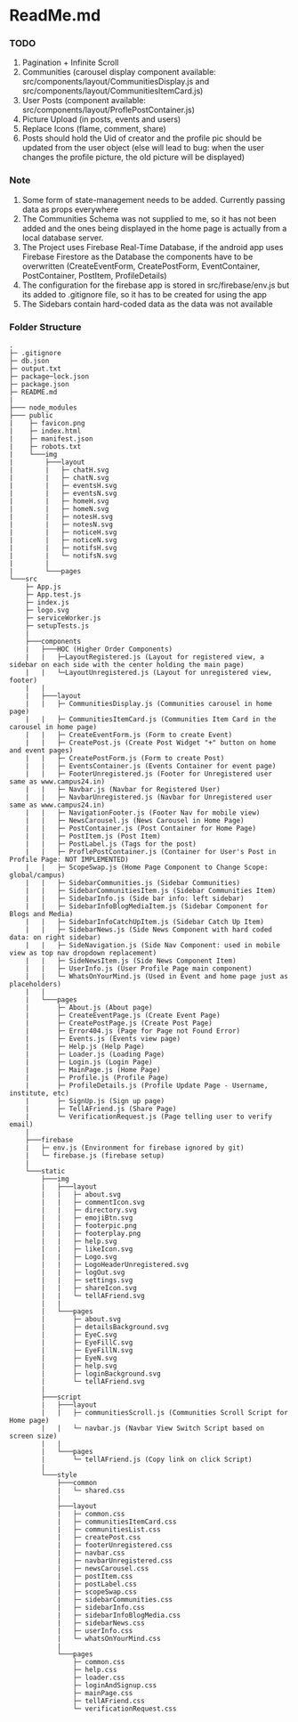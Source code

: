 # ReadMe.md

### TODO

1. Pagination + Infinite Scroll
2. Communities (carousel display component available: src/components/layout/CommunitiesDisplay.js and src/components/layout/CommunitiesItemCard.js)
3. User Posts (component available: src/components/layout/ProflePostContainer.js)
4. Picture Upload (in posts, events and users)
5. Replace Icons (flame, comment, share)
6. Posts should hold the Uid of creator and the profile pic should be updated from the user object (else will lead to bug: when the user changes the profile picture, the old picture will be displayed)

### Note

1. Some form of state-management needs to be added. Currently passing data as props everywhere
2. The Communities Schema was not supplied to me, so it has not been added and the ones being displayed in the home page is actually from a local database server.
3. The Project uses Firebase Real-Time Database, if the android app uses Firebase Firestore as the Database the components have to be overwritten (CreateEventForm, CreatePostForm, EventContainer, PostContainer, PostItem, ProfileDetails)
4. The configuration for the firebase app is stored in src/firebase/env.js but its added to .gitignore file, so it has to be created for using the app
5. The Sidebars contain hard-coded data as the data was not available

### Folder Structure

    .
    ├─ .gitignore
    ├─ db.json
    ├─ output.txt
    ├─ package─lock.json
    ├─ package.json
    ├─ README.md
    |
    ├─── node_modules
    ├─── public
    |    ├─ favicon.png
    |    ├─ index.html
    |    ├─ manifest.json
    |    ├─ robots.txt
    |    └───img
    |        ├───layout
    |        |   ├─ chatH.svg
    |        |   ├─ chatN.svg
    |        |   ├─ eventsH.svg
    |        |   ├─ eventsN.svg
    |        |   ├─ homeH.svg
    |        |   ├─ homeN.svg
    |        |   ├─ notesH.svg
    |        |   ├─ notesN.svg
    |        |   ├─ noticeH.svg
    |        |   ├─ noticeN.svg
    |        |   ├─ notifsH.svg
    |        |   └─ notifsN.svg
    |        |
    |        └───pages
    └───src
        ├─ App.js
        ├─ App.test.js
        ├─ index.js
        ├─ logo.svg
        ├─ serviceWorker.js
        ├─ setupTests.js
        |
        ├───components
        |   ├───HOC (Higher Order Components)
        |   |   ├─LayoutRegistered.js (Layout for registered view, a sidebar on each side with the center holding the main page)
        |   |   └─LayoutUnregistered.js (Layout for unregistered view, footer)
        |   |
        |   ├───layout
        |   |   ├─ CommunitiesDisplay.js (Communities carousel in home page)
        |   |   ├─ CommunitiesItemCard.js (Communities Item Card in the carousel in home page)
        |   |   ├─ CreateEventForm.js (Form to create Event)
        |   |   ├─ CreatePost.js (Create Post Widget "+" button on home and event pages)
        |   |   ├─ CreatePostForm.js (Form to create Post)
        |   |   ├─ EventsContainer.js (Events Container for event page)
        |   |   ├─ FooterUnregistered.js (Footer for Unregistered user same as www.campus24.in)
        |   |   ├─ Navbar.js (Navbar for Registered User)
        |   |   ├─ NavbarUnregistered.js (Navbar for Unregistered user same as www.campus24.in)
        |   |   ├─ NavigationFooter.js (Footer Nav for mobile view)
        |   |   ├─ NewsCarousel.js (News Carousel in Home Page)
        |   |   ├─ PostContainer.js (Post Container for Home Page)
        |   |   ├─ PostItem.js (Post Item)
        |   |   ├─ PostLabel.js (Tags for the post)
        |   |   ├─ ProflePostContainer.js (Container for User's Post in Profile Page: NOT IMPLEMENTED)
        |   |   ├─ ScopeSwap.js (Home Page Component to Change Scope: global/campus)
        |   |   ├─ SidebarCommunities.js (Sidebar Communities)
        |   |   ├─ SidebarCommunitiesItem.js (Sidebar Communities Item)
        |   |   ├─ SidebarInfo.js (Side bar info: left sidebar)
        |   |   ├─ SidebarInfoBlogMediaItem.js (Sidebar Component for Blogs and Media)
        |   |   ├─ SidebarInfoCatchUpItem.js (Sidebar Catch Up Item)
        |   |   ├─ SidebarNews.js (Side News Component with hard coded data: on right sidebar)
        |   |   ├─ SideNavigation.js (Side Nav Component: used in mobile view as top nav dropdown replacement)
        |   |   ├─ SideNewsItem.js (Side News Component Item)
        |   |   ├─ UserInfo.js (User Profile Page main component)
        |   |   └─ WhatsOnYourMind.js (Used in Event and home page just as placeholders)
        |   |
        |   └───pages
        |       ├─ About.js (About page)
        |       ├─ CreateEventPage.js (Create Event Page)
        |       ├─ CreatePostPage.js (Create Post Page)
        |       ├─ Error404.js (Page for Page not Found Error)
        |       ├─ Events.js (Events view page)
        |       ├─ Help.js (Help Page)
        |       ├─ Loader.js (Loading Page)
        |       ├─ Login.js (Login Page)
        |       ├─ MainPage.js (Home Page)
        |       ├─ Profile.js (Profile Page)
        |       ├─ ProfileDetails.js (Profile Update Page - Username, institute, etc)
        |       ├─ SignUp.js (Sign up page)
        |       ├─ TellAFriend.js (Share Page)
        |       └─ VerificationRequest.js (Page telling user to verify email)
        |
        ├───firebase
        |   ├─ env.js (Environment for firebase ignored by git)
        |   └─ firebase.js (firebase setup)
        |
        └───static
            ├───img
            |   ├───layout
            |   |   ├─ about.svg
            |   |   ├─ commentIcon.svg
            |   |   ├─ directory.svg
            |   |   ├─ emojiBtn.svg
            |   |   ├─ footerpic.png
            |   |   ├─ footerplay.png
            |   |   ├─ help.svg
            |   |   ├─ likeIcon.svg
            |   |   ├─ Logo.svg
            |   |   ├─ LogoHeaderUnregistered.svg
            |   |   ├─ logOut.svg
            |   |   ├─ settings.svg
            |   |   ├─ shareIcon.svg
            |   |   └─ tellAFriend.svg
            |   |
            |   └───pages
            |       ├─ about.svg
            |       ├─ detailsBackground.svg
            |       ├─ EyeC.svg
            |       ├─ EyeFillC.svg
            |       ├─ EyeFillN.svg
            |       ├─ EyeN.svg
            |       ├─ help.svg
            |       ├─ loginBackground.svg
            |       └─ tellAFriend.svg
            |
            ├───script
            |   ├───layout
            |   |   ├─ communitiesScroll.js (Communities Scroll Script for Home page)
            |   |   └─ navbar.js (Navbar View Switch Script based on screen size)
            |   |
            |   └───pages
            |       └─ tellAFriend.js (Copy link on click Script)
            |
            └───style
                ├───common
                |   └─ shared.css
                |
                ├───layout
                |   ├─ common.css
                |   ├─ communitiesItemCard.css
                |   ├─ communitiesList.css
                |   ├─ createPost.css
                |   ├─ footerUnregistered.css
                |   ├─ navbar.css
                |   ├─ navbarUnregistered.css
                |   ├─ newsCarousel.css
                |   ├─ postItem.css
                |   ├─ postLabel.css
                |   ├─ scopeSwap.css
                |   ├─ sidebarCommunities.css
                |   ├─ sidebarInfo.css
                |   ├─ sidebarInfoBlogMedia.css
                |   ├─ sidebarNews.css
                |   ├─ userInfo.css
                |   └─ whatsOnYourMind.css
                |
                └───pages
                    ├─ common.css
                    ├─ help.css
                    ├─ loader.css
                    ├─ loginAndSignup.css
                    ├─ mainPage.css
                    ├─ tellAFriend.css
                    └─ verificationRequest.css
